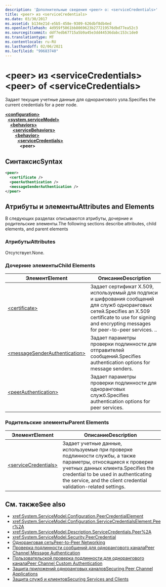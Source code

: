 ```yaml
---
description: 'Дополнительные сведения <peer> о: <serviceCredentials>'
title: <peer> из <serviceCredentials>
ms.date: 03/30/2017
ms.assetid: b134e21d-e5b5-458e-9309-626dbf8db4ed
ms.openlocfilehash: 4d959f5061bb8069623b277219576dbd77ea52c3
ms.sourcegitcommit: ddf7edb67715a5b9a45e3dd44536dabc153c1de0
ms.translationtype: MT
ms.contentlocale: ru-RU
ms.lasthandoff: 02/06/2021
ms.locfileid: "99683740"
---
```

# <a name="peer-of-servicecredentials"></a><span data-ttu-id="59534-103">\<peer> из \<serviceCredentials></span><span class="sxs-lookup"><span data-stu-id="59534-103">\<peer> of \<serviceCredentials></span></span>

<span data-ttu-id="59534-104">Задает текущие учетные данные для однорангового узла.</span><span class="sxs-lookup"><span data-stu-id="59534-104">Specifies the current credentials for a peer node.</span></span>  
  
[**\<configuration>**](../configuration-element.md)\
&nbsp;&nbsp;[**\<system.serviceModel>**](system-servicemodel.md)\
&nbsp;&nbsp;&nbsp;&nbsp;[**\<behaviors>**](behaviors.md)\
&nbsp;&nbsp;&nbsp;&nbsp;&nbsp;&nbsp;[**\<serviceBehaviors>**](servicebehaviors.md)\
&nbsp;&nbsp;&nbsp;&nbsp;&nbsp;&nbsp;&nbsp;&nbsp;[**\<behavior>**](behavior-of-servicebehaviors.md)\
&nbsp;&nbsp;&nbsp;&nbsp;&nbsp;&nbsp;&nbsp;&nbsp;&nbsp;&nbsp;[**\<serviceCredentials>**](servicecredentials.md)\
&nbsp;&nbsp;&nbsp;&nbsp;&nbsp;&nbsp;&nbsp;&nbsp;&nbsp;&nbsp;&nbsp;&nbsp;**\<peer>**  
  
## <a name="syntax"></a><span data-ttu-id="59534-105">Синтаксис</span><span class="sxs-lookup"><span data-stu-id="59534-105">Syntax</span></span>  
  
```xml  
<peer>
  <certificate />
  <peerAuthentication />
  <messageSenderAuthentication />
</peer>
```  
  
## <a name="attributes-and-elements"></a><span data-ttu-id="59534-106">Атрибуты и элементы</span><span class="sxs-lookup"><span data-stu-id="59534-106">Attributes and Elements</span></span>  

 <span data-ttu-id="59534-107">В следующих разделах описываются атрибуты, дочерние и родительские элементы.</span><span class="sxs-lookup"><span data-stu-id="59534-107">The following sections describe attributes, child elements, and parent elements</span></span>  
  
### <a name="attributes"></a><span data-ttu-id="59534-108">Атрибуты</span><span class="sxs-lookup"><span data-stu-id="59534-108">Attributes</span></span>  

 <span data-ttu-id="59534-109">Отсутствует.</span><span class="sxs-lookup"><span data-stu-id="59534-109">None.</span></span>  
  
### <a name="child-elements"></a><span data-ttu-id="59534-110">Дочерние элементы</span><span class="sxs-lookup"><span data-stu-id="59534-110">Child Elements</span></span>  
  
|<span data-ttu-id="59534-111">Элемент</span><span class="sxs-lookup"><span data-stu-id="59534-111">Element</span></span>|<span data-ttu-id="59534-112">Описание</span><span class="sxs-lookup"><span data-stu-id="59534-112">Description</span></span>|  
|-------------|-----------------|  
|[\<certificate>](certificate-of-peer.md)|<span data-ttu-id="59534-113">Задает сертификат X.509, используемый для подписи и шифрования сообщений для служб одноранговых сетей.</span><span class="sxs-lookup"><span data-stu-id="59534-113">Specifies an X.509 certificate to use for signing and encrypting messages for peer-to-peer services.</span></span> <span data-ttu-id="59534-114">.</span><span class="sxs-lookup"><span data-stu-id="59534-114">.</span></span>|  
|[\<messageSenderAuthentication>](messagesenderauthentication.md)|<span data-ttu-id="59534-115">Задает параметры проверки подлинности для отправителей сообщений.</span><span class="sxs-lookup"><span data-stu-id="59534-115">Specifies authentication options for message senders.</span></span>|  
|[\<peerAuthentication>](peerauthentication.md)|<span data-ttu-id="59534-116">Задает параметры проверки подлинности для одноранговых служб.</span><span class="sxs-lookup"><span data-stu-id="59534-116">Specifies authentication options for peer services.</span></span>|  
  
### <a name="parent-elements"></a><span data-ttu-id="59534-117">Родительские элементы</span><span class="sxs-lookup"><span data-stu-id="59534-117">Parent Elements</span></span>  
  
|<span data-ttu-id="59534-118">Элемент</span><span class="sxs-lookup"><span data-stu-id="59534-118">Element</span></span>|<span data-ttu-id="59534-119">Описание</span><span class="sxs-lookup"><span data-stu-id="59534-119">Description</span></span>|  
|-------------|-----------------|  
|[\<serviceCredentials>](servicecredentials.md)|<span data-ttu-id="59534-120">Задает учетные данные, используемые при проверке подлинности службы, а также параметры, относящиеся к проверке учетных данных клиента.</span><span class="sxs-lookup"><span data-stu-id="59534-120">Specifies the credential to be used in authenticating the service, and the client credential validation-related settings.</span></span>|  
  
## <a name="see-also"></a><span data-ttu-id="59534-121">См. также</span><span class="sxs-lookup"><span data-stu-id="59534-121">See also</span></span>

- <xref:System.ServiceModel.Configuration.PeerCredentialElement>
- <xref:System.ServiceModel.Configuration.ServiceCredentialsElement.Peer%2A>
- <xref:System.ServiceModel.Description.ServiceCredentials.Peer%2A>
- <xref:System.ServiceModel.Security.PeerCredential>
- [<span data-ttu-id="59534-122">Одноранговая сеть</span><span class="sxs-lookup"><span data-stu-id="59534-122">Peer-to-Peer Networking</span></span>](../../../wcf/feature-details/peer-to-peer-networking.md)
- <span data-ttu-id="59534-123">[Проверка подлинности сообщений для однорангового канала](/previous-versions/dotnet/netframework-3.5/aa967730(v=vs.90))</span><span class="sxs-lookup"><span data-stu-id="59534-123">[Peer Channel Message Authentication](/previous-versions/dotnet/netframework-3.5/aa967730(v=vs.90))</span></span>
- <span data-ttu-id="59534-124">[Пользовательской проверка подлинности для однорангового канала](/previous-versions/dotnet/netframework-3.5/ms751447(v=vs.90))</span><span class="sxs-lookup"><span data-stu-id="59534-124">[Peer Channel Custom Authentication](/previous-versions/dotnet/netframework-3.5/ms751447(v=vs.90))</span></span>
- [<span data-ttu-id="59534-125">Защита приложений одноранговых каналов</span><span class="sxs-lookup"><span data-stu-id="59534-125">Securing Peer Channel Applications</span></span>](../../../wcf/feature-details/securing-peer-channel-applications.md)
- [<span data-ttu-id="59534-126">Защита служб и клиентов</span><span class="sxs-lookup"><span data-stu-id="59534-126">Securing Services and Clients</span></span>](../../../wcf/feature-details/securing-services-and-clients.md)
